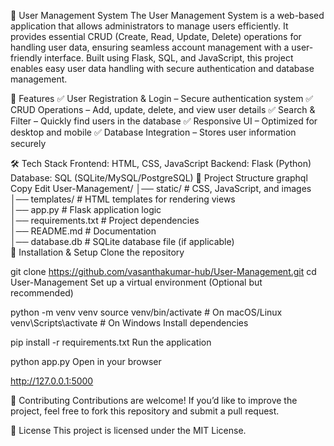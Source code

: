 👥 User Management System
The User Management System is a web-based application that allows administrators to manage users efficiently. It provides essential CRUD (Create, Read, Update, Delete) operations for handling user data, ensuring seamless account management with a user-friendly interface. Built using Flask, SQL, and JavaScript, this project enables easy user data handling with secure authentication and database management.

🌟 Features
✅ User Registration & Login – Secure authentication system
✅ CRUD Operations – Add, update, delete, and view user details
✅ Search & Filter – Quickly find users in the database
✅ Responsive UI – Optimized for desktop and mobile
✅ Database Integration – Stores user information securely

🛠️ Tech Stack
Frontend: HTML, CSS, JavaScript
Backend: Flask (Python)
Database: SQL (SQLite/MySQL/PostgreSQL)
📂 Project Structure
graphql
Copy
Edit
User-Management/
│── static/             # CSS, JavaScript, and images  
│── templates/          # HTML templates for rendering views  
│── app.py              # Flask application logic  
│── requirements.txt    # Project dependencies  
│── README.md           # Documentation  
│── database.db         # SQLite database file (if applicable)  
🚀 Installation & Setup
Clone the repository

git clone https://github.com/vasanthakumar-hub/User-Management.git
cd User-Management
Set up a virtual environment (Optional but recommended)

python -m venv venv
source venv/bin/activate  # On macOS/Linux
venv\Scripts\activate  # On Windows
Install dependencies

pip install -r requirements.txt
Run the application

python app.py
Open in your browser

http://127.0.0.1:5000

🤝 Contributing
Contributions are welcome! If you’d like to improve the project, feel free to fork this repository and submit a pull request.

📜 License
This project is licensed under the MIT License.
